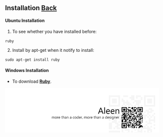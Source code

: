## Installation [Back](./../ruby.md)

#### Ubuntu Installation

1. To see whether you have installed before:

```
ruby
```

2. Install by apt-get when it notify to install:

```
sudo apt-get install ruby
```

#### Windows Installation

- To download [**Ruby**](https://www.ruby-lang.org/en/downloads/). 

<a href="http://aleen42.github.io/" target="_blank" ><img src="./../../../pic/tail.gif"></a>